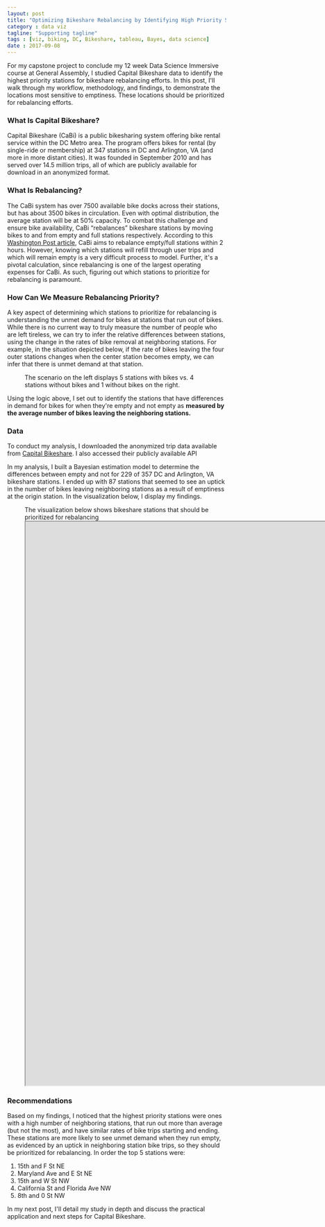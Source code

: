 ```yaml
---
layout: post
title: "Optimizing Bikeshare Rebalancing by Identifying High Priority Stations "
category : data viz
tagline: "Supporting tagline"
tags : [viz, biking, DC, Bikeshare, tableau, Bayes, data science]
date : 2017-09-08
---
```


<p class="intro"><span class="dropcap">F</span>or my capstone project to conclude my 12 week Data Science Immersive course at General Assembly, I studied Capital Bikeshare data to identify the highest priority stations for bikeshare rebalancing efforts. In this post, I'll walk through my workflow, methodology, and findings, to demonstrate the locations most sensitive to emptiness. These locations should be prioritized for rebalancing efforts. </p>

### What Is Capital Bikeshare?

Capital Bikeshare (CaBi) is a public bikesharing system offering bike rental service within the DC Metro area. The program offers bikes for rental (by single-ride or membership) at 347 stations in DC and Arlington, VA (and more in more distant cities). It was founded in September 2010 and has served over 14.5 million trips, all of which are publicly available for download in an anonymized format.

### What Is Rebalancing?
The CaBi system has over 7500 available bike docks across their stations, but has about 3500 bikes in circulation. Even with optimal distribution, the average station will be at 50% capacity. To combat this challenge and ensure bike availability, CaBi “rebalances” bikeshare stations by moving bikes to and from empty and full stations respectively. According to this [Washington Post article][bikes], CaBi aims to rebalance empty/full stations within 2 hours. However, knowing which stations will refill through user trips and which will remain empty is a very difficult process to model. Further, it's a pivotal calculation, since rebalancing is one of the largest operating expenses for CaBi. As such, figuring out which stations to prioritize for rebalancing is paramount.

### How Can We Measure Rebalancing Priority?
A key aspect of determining which stations to prioritize for rebalancing is understanding the unmet demand for bikes at stations that run out of bikes. While there is no current way to truly measure the number of people who are left tireless, we can try to infer the relative differences between stations, using the change in the rates of bike removal at neighboring stations. For example, in the situation depicted below, if the rate of bikes leaving the four outer stations changes when the center station becomes empty, we can infer that there is unmet demand at that station.

<figure>
<img src="{{ '/assets/img/Example Bikes.png' | prepend: site.baseurl }}" alt="">
<figcaption> The scenario on the left displays 5 stations with bikes vs. 4 stations without bikes and 1 without bikes on the right. </figcaption>
</figure>

Using the logic above, I set out to identify the stations that have differences in demand for bikes for when they're empty and not empty as **measured by the average number of bikes leaving the neighboring stations.**

### Data
To conduct my analysis, I downloaded the anonymized trip data available from [Capital Bikeshare][datasource]. I also accessed their publicly available API 


In my analysis, I built a Bayesian estimation model to determine the differences between empty and not for 229 of 357 DC and Arlington, VA bikeshare stations. I ended up with 87 stations that seemed to see an uptick in the number of bikes leaving neighboring stations as a result of emptiness at the origin station. In the visualization below, I display my findings.

<figure>
<figcaption> The visualization below shows bikeshare stations that should be prioritized for rebalancing </figcaption>
<iframe
  src="https://public.tableau.com/views/topublic/BikeshareExplorer?:embed=y&:display_count=yes"
  scrolling="no"
  width="2000px"
  height="1300px">
</iframe>
</figure>

### Recommendations
Based on my findings, I noticed that the highest priority stations were ones with a high number of neighboring stations, that run out more than average (but not the most), and have similar rates of bike trips starting and ending. These stations are more likely to see unmet demand when they run empty, as evidenced by an uptick in neighboring station bike trips, so they should be prioritized for rebalancing. In order the top 5 stations were:

1. 15th and F St NE
2. Maryland Ave and  E St NE
3. 15th and W St NW
4. California St and Florida Ave NW
5. 8th and 0 St NW

In my next post, I'll detail my study in depth and discuss the practical application and next steps for Capital Bikeshare.

[bikes]: www.washingtonpost.com
[datasource]: www.capitalbikeshare.com
